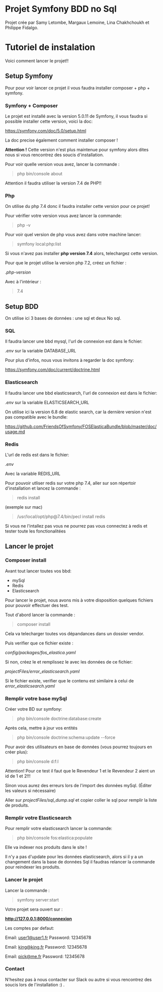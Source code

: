 # Projet Symfony BDD no Sql

Projet crée par Samy Letombe, Margaux Lemoine, Lina Chakhchoukh et Philippe Fidalgo.

# Tutoriel de instalation

Voici comment lancer le projet!!

## Setup Symfony

Pour pour voir lancer ce projet il vous faudra installer composer + php + symfony.

### Symfony + Composer

Le projet est installé avec la version 5.0.11 de Symfony, il vous faudra si possible installer cette version, voici la doc:  

https://symfony.com/doc/5.0/setup.html

La doc precise également comment installer composer !

**Attention !** Cette version n'est plus maintenue pour symfony alors dites nous si vous rencontrez des soucis d'installation.

Pour voir quelle version vous avez, lancer la commande :

>php bin/console about

Attention il faudra utiliser la version 7.4 de PHP!!

### Php
On utilise du php 7.4 donc il faudra installer cette version pour ce projet!

Pour vérifier votre version vous avez lancer la commande:
> php -v 

Pour voir quel version de php vous avez dans votre machine lancer:
> symfony local:php:list

Si vous n'avez pas installer **php version 7.4** alors, telechargez cette version.

Pour que le projet utilise la version php 7.2, créez un fichier : 

*.php-version*

Avec à l'intérieur :
>7.4

## Setup BDD

On utilise ici 3 bases de données : une sql et deux No sql.

### SQL
Il faudra lancer une bbd mysql, l'url de connexion est dans le fichier:

*.env* sur la variable DATABASE_URL

Pour plus d'infos, nous vous invitons à regarder la doc symfony:

https://symfony.com/doc/current/doctrine.html

### Elasticsearch
Il faudra lancer une bbd elasticsearch, l'url de connexion est dans le fichier:

*.env* sur la variable ELASTICSEARCH_URL


On utilise ici la version 6.8 de elastic search, car la dernière version n'est pas compatible avec le bundle:

https://github.com/FriendsOfSymfony/FOSElasticaBundle/blob/master/doc/usage.md


### Redis
L'url de redis est dans le fichier:

*.env*

Avec la variable REDIS_URL


Pour pouvoir utliser redis sur votre php 7.4, aller sur son répertoir d'installation et lancez la commande :
> redis install

(exemple sur mac)
> /usr/local/opt/php\@7.4/bin/pecl install redis

Si vous ne l'intallez pas vous ne pourrez pas vous connectez à redis et tester toute les fonctionalitées

## Lancer le projet

### Composer install
Avant tout lancer toutes vos bbd:
- mySql
- Redis
- Elasticsearch

Pour lancer le projet, nous avons mis à votre disposition quelques fichiers pour pouvoir effectuer des test.

Tout d'abord lancer la commande :

>composer install 

Cela va telecharger toutes vos dépandances dans un dossier vendor.

Puis verifier que ce fichier existe : 

*config/packages/fos_elastica.yaml*

Si non, créez le et remplissez le avec les données de ce fichier:

*projectFiles/error_elasticsearch.yaml*

Si le fichier existe, verifier que le contenu est similaire à celui de *error_elasticsearch.yaml*

### Remplir votre base mySql

Créer votre BD sur symfony:
>  php bin/console doctrine:database:create

Après cela,  mettre à jour vos entités
>  php bin/console doctrine:schema:update --force

Pour avoir des utilisateurs en base de données (vous pourrez toujours en créer plus):
> php bin/console d:f:l

Attention! Pour ce test il faut que le Revendeur 1 et le Revendeur 2 aient un id de 1 et 2!!! 

Sinon vous aurez des erreurs lors de l'import des données mySql.
(Éditer les valeurs si nécessaire)

Aller sur *projectFiles/sql_dump.sql* et copier coller le sql pour remplir la liste de produits.

### Remplir votre Elasticsearch

Pour remplir votre elasticsearch lancer la commande:
> php bin/console fos:elastica:populate

Elle va indexer nos produits dans le site !

Il n'y a pas d'update pour les données elasticsearch, alors si il y a un changement dans la base de données Sql il faudras relancer la commande pour reindexer les produits.

### Lancer le projet

Lancer la commande :
> symfony server:start

Votre projet sera ouvert sur :

**http://127.0.0.1:8000/connexion**

Les comptes par defaut:

Email: user1@user1.fr
Password: 12345678

Email: king@king.fr
Password: 12345678

Email: pick@me.fr
Password: 12345678


### Contact

N'hesitez pas à nous contacter sur Slack ou autre si vous rencontrez des soucis lors de l'installation :) .


